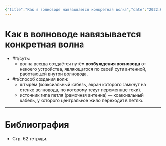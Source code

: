 ```yaml
---
{"title":"Как в волноводе навязывается конкретная волна","date":"2022.04.02","time":"20:53","aliases":[],"tags":["ммпэд","электродинамика"],"dg-publish":true,"permalink":"/7-radio-engineering/kak-v-volnovode-navyazyvaetsya-konkretnaya-volna/","dgPassFrontmatter":true}
---
```



# Как в волноводе навязывается конкретная волна

- #π/суть:
	- волна всегда создаётся путём **возбуждения волновода** от некоего устройства, являющегося по своей сути антенной, работающей внутри волновода.
- #π/способ создания волн:
	- штырём (коаксиальный кабель, экран которого замкнут на стенке волновода, по которому текут переменные токи).
	- источник типа петля (рамочная антенна) — коаксиальный кабель, у которого центральное жило переходит в петлю.

---

# Библиография

- Стр. 62 тетради.
